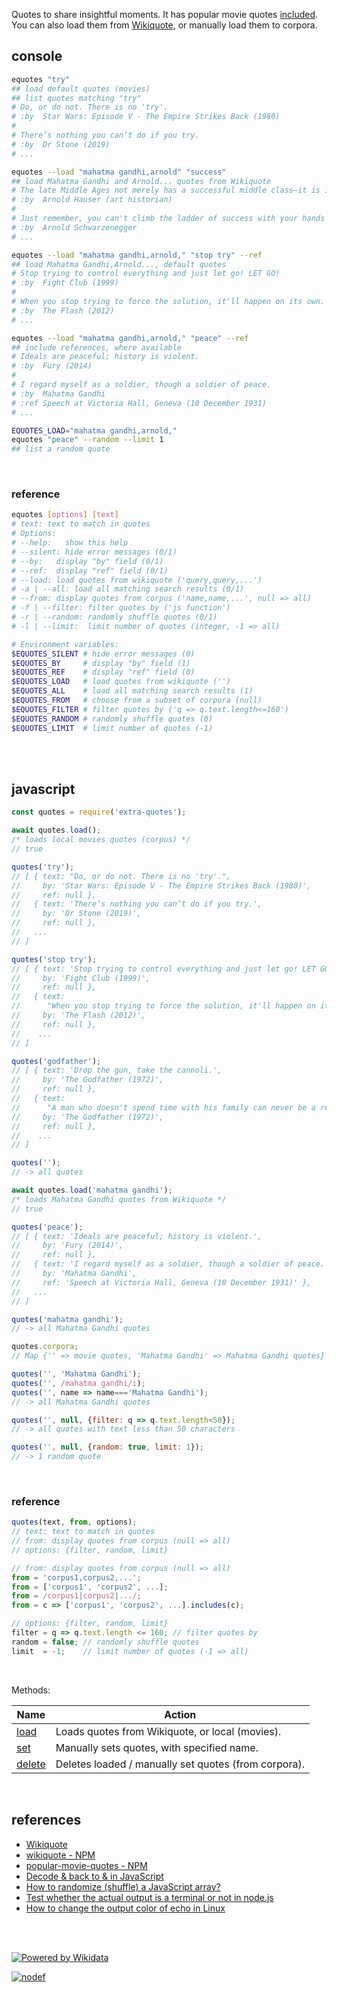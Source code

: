 Quotes to share insightful moments. It has popular movie quotes [included].
You can also load them from [Wikiquote], or manually load them to corpora.


## console

```bash
equotes "try"
## load default quotes (movies)
## list quotes matching "try"
# Do, or do not. There is no 'try'.
# :by  Star Wars: Episode V - The Empire Strikes Back (1980)
#
# There’s nothing you can’t do if you try.
# :by  Dr Stone (2019)
# ...

equotes --load "mahatma gandhi,arnold" "success"
## load Mahatma Gandhi and Arnold... quotes from Wikiquote
# The late Middle Ages not merely has a successful middle class—it is in fact a middle-class period.
# :by  Arnold Hauser (art historian)
#
# Just remember, you can't climb the ladder of success with your hands in your pockets.
# :by  Arnold Schwarzenegger
# ...

equotes --load "mahatma gandhi,arnold," "stop try" --ref
## load Mahatma Gandhi,Arnold..., default quotes
# Stop trying to control everything and just let go! LET GO!
# :by  Fight Club (1999)
#
# When you stop trying to force the solution, it'll happen on its own.
# :by  The Flash (2012)
# ...

equotes --load "mahatma gandhi,arnold," "peace" --ref
## include references, where available
# Ideals are peaceful; history is violent.
# :by  Fury (2014)
#
# I regard myself as a soldier, though a soldier of peace.
# :by  Mahatma Gandhi
# :ref Speech at Victoria Hall, Geneva (10 December 1931)
# ...

EQUOTES_LOAD="mahatma gandhi,arnold,"
equotes "peace" --random --limit 1
## list a random quote 
```
<br>

### reference

```bash
equotes [options] [text]
# text: text to match in quotes
# Options:
# --help:   show this help
# --silent: hide error messages (0/1)
# --by:   display "by" field (0/1)
# --ref:  display "ref" field (0/1)
# --load: load quotes from wikiquote ('query,query,...')
# -a | --all: load all matching search results (0/1)
# --from: display quotes from corpus ('name,name,...', null => all)
# -f | --filter: filter quotes by ('js function')
# -r | --random: randomly shuffle quotes (0/1)
# -l | --limit:  limit number of quotes (integer, -1 => all)

# Environment variables:
$EQUOTES_SILENT # hide error messages (0)
$EQUOTES_BY     # display "by" field (1)
$EQUOTES_REF    # display "ref" field (0)
$EQUOTES_LOAD   # load quotes from wikiquote ('')
$EQUOTES_ALL    # load all matching search results (1)
$EQUOTES_FROM   # choose from a subset of corpora (null)
$EQUOTES_FILTER # filter quotes by ('q => q.text.length<=160')
$EQUOTES_RANDOM # randomly shuffle quotes (0)
$EQUOTES_LIMIT  # limit number of quotes (-1)
```
<br>
<br>

## javascript

```javascript
const quotes = require('extra-quotes');

await quotes.load();
/* loads local movies quotes (corpus) */
// true

quotes('try');
// [ { text: "Do, or do not. There is no 'try'.",
//     by: 'Star Wars: Episode V - The Empire Strikes Back (1980)',
//     ref: null },
//   { text: 'There’s nothing you can’t do if you try.',
//     by: 'Dr Stone (2019)',
//     ref: null },
//   ...
// ]

quotes('stop try');
// [ { text: 'Stop trying to control everything and just let go! LET GO!',
//     by: 'Fight Club (1999)',
//     ref: null },
//   { text:
//      "When you stop trying to force the solution, it'll happen on its own.",
//     by: 'The Flash (2012)',
//     ref: null },
//    ...
// ]

quotes('godfather');
// [ { text: 'Drop the gun, take the cannoli.',
//     by: 'The Godfather (1972)',
//     ref: null },
//   { text:
//      "A man who doesn't spend time with his family can never be a real man.",
//     by: 'The Godfather (1972)',
//     ref: null },
//    ...
// ]

quotes('');
// -> all quotes

await quotes.load('mahatma gandhi');
/* loads Mahatma Gandhi quotes from Wikiquote */
// true

quotes('peace');
// [ { text: 'Ideals are peaceful; history is violent.',
//     by: 'Fury (2014)',
//     ref: null },
//   { text: 'I regard myself as a soldier, though a soldier of peace.',
//     by: 'Mahatma Gandhi',
//     ref: 'Speech at Victoria Hall, Geneva (10 December 1931)' },
//   ...
// ]

quotes('mahatma gandhi');
// -> all Mahatma Gandhi quotes

quotes.corpora;
// Map {'' => movie quotes, 'Mahatma Gandhi' => Mahatma Gandhi quotes}

quotes('', 'Mahatma Gandhi');
quotes('', /mahatma gandhi/i);
quotes('', name => name==='Mahatma Gandhi');
// -> all Mahatma Gandhi quotes

quotes('', null, {filter: q => q.text.length<50});
// -> all quotes with text less than 50 characters

quotes('', null, {random: true, limit: 1});
// -> 1 random quote
```
<br>

### reference

```javascript
quotes(text, from, options);
// text: text to match in quotes
// from: display quotes from corpus (null => all)
// options: {filter, random, limit}

// from: display quotes from corpus (null => all)
from = 'corpus1,corpus2,...';
from = ['corpus1', 'corpus2', ...];
from = /corpus1|corpus2|.../;
from = c => ['corpus1', 'corpus2', ...].includes(c);

// options: {filter, random, limit}
filter = q => q.text.length <= 160; // filter quotes by
random = false; // randomly shuffle quotes
limit  = -1;    // limit number of quotes (-1 => all)
```
<br>

Methods:

| Name                | Action
|---------------------|-------
| [load]              | Loads quotes from Wikiquote, or local (movies).
| [set]               | Manually sets quotes, with specified name.
| [delete]            | Deletes loaded / manually set quotes (from corpora).

<br>

## references
- [Wikiquote](https://en.wikiquote.org/wiki/Main_Page)
- [wikiquote - NPM](https://www.npmjs.com/package/wikiquote)
- [popular-movie-quotes - NPM](https://www.npmjs.com/package/popular-movie-quotes)
- [Decode &amp; back to & in JavaScript](https://stackoverflow.com/questions/3700326/decode-amp-back-to-in-javascript)
- [How to randomize (shuffle) a JavaScript array?](https://stackoverflow.com/questions/2450954/how-to-randomize-shuffle-a-javascript-array)
- [Test whether the actual output is a terminal or not in node.js](https://stackoverflow.com/questions/7080458/test-whether-the-actual-output-is-a-terminal-or-not-in-node-js)
- [How to change the output color of echo in Linux](https://stackoverflow.com/questions/5947742/how-to-change-the-output-color-of-echo-in-linux)

<br>
<br>

[![Powered by Wikidata][powered_by_wikidata_img]][powered_by_wikidata_url]

[![nodef](https://merferry.glitch.me/card/extra-quotes.svg)](https://nodef.github.io)


[Wikiquote]: https://en.wikiquote.org/wiki/Main_Page
[included]: https://github.com/nodef/extra-quotes/blob/master/index.csv
[load]: https://github.com/nodef/extra-quotes/wiki/load
[set]: https://github.com/nodef/extra-quotes/wiki/set
[delete]: https://github.com/nodef/extra-quotes/wiki/delete
[powered_by_wikidata_img]: https://upload.wikimedia.org/wikipedia/commons/a/ae/Wikidata_Stamp_Rec_Dark.svg
[powered_by_wikidata_url]: https://www.wikidata.org/wiki/Wikidata:Data_access#Best_practices_to_follow

